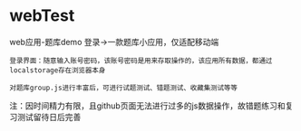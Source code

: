 # webTest
web应用-题库demo
登录->一款题库小应用，仅适配移动端
  
    登录界面：随意输入账号密码，该账号密码是用来存取操作的，该应用所有数据，都通过localstorage存在浏览器本身
    
    对题库group.js进行丰富后，可进行试题测试、错题测试、收藏集测试等等
    
   注：因时间精力有限，且github页面无法进行过多的js数据操作，故错题练习和复习测试留待日后完善
